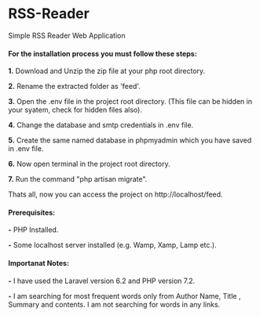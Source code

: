 # RSS-Reader
Simple RSS Reader Web Application

<h4>For the installation process you must follow these steps:</h4>

<p><b>1.</b> Download and Unzip the zip file at your php root directory.</p>

<p><b>2.</b> Rename the extracted folder as 'feed'.</p>

<p><b>3.</b> Open the .env file in the project root directory. (This file can be hidden in your syatem, check for hidden files also).</p>

<p><b>4.</b> Change the database and smtp credentials in .env file.</p>

<p><b>5.</b> Create the same named database in phpmyadmin which you have saved in .env file.</p>

<p><b>6.</b> Now open terminal in the project root directory.</p>

<p><b>7.</b> Run the command "php artisan migrate".</p>

<p>Thats all, now you can access the project on http://localhost/feed.</p>


<h4>Prerequisites:</h4>

<p><b>-</b> PHP Installed.</p>
<p><b>-</b> Some localhost server installed (e.g. Wamp, Xamp, Lamp etc.).</p>

<h4>Importanat Notes:</h4>

<p><b>-</b> I have used the Laravel version 6.2 and PHP version 7.2.</p>
<p><b>-</b> I am searching for most frequent words only from Author Name, Title , Summary and contents. I am not searching for words in any links.</p>

